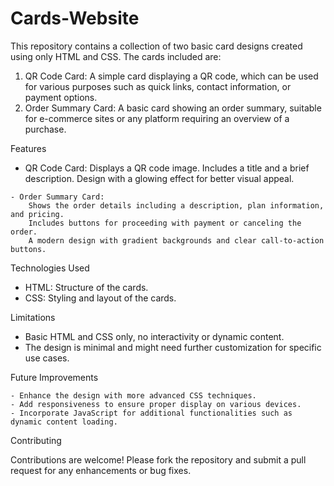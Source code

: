 # Cards-Website
This repository contains a collection of two basic card designs created using only HTML and CSS. The cards included are:

  1.  QR Code Card: A simple card displaying a QR code, which can be used for various purposes such as quick links, contact information, or payment options.
  2.  Order Summary Card: A basic card showing an order summary, suitable for e-commerce sites or any platform requiring an overview of a purchase.

Features

   - QR Code Card:
        Displays a QR code image.
        Includes a title and a brief description.
        Design with a glowing effect for better visual appeal.

    - Order Summary Card:
        Shows the order details including a description, plan information, and pricing.
        Includes buttons for proceeding with payment or canceling the order.
        A modern design with gradient backgrounds and clear call-to-action buttons.

Technologies Used

   - HTML: Structure of the cards.
   - CSS: Styling and layout of the cards.

Limitations

   - Basic HTML and CSS only, no interactivity or dynamic content.
   - The design is minimal and might need further customization for specific use cases.

Future Improvements

    - Enhance the design with more advanced CSS techniques.
    - Add responsiveness to ensure proper display on various devices.
    - Incorporate JavaScript for additional functionalities such as dynamic content loading.

Contributing

Contributions are welcome! Please fork the repository and submit a pull request for any enhancements or bug fixes.
